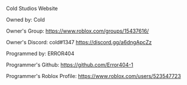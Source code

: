 Cold Studios Website

Owned by: Cold

Owner's Group: https://www.roblox.com/groups/15437616/

Owner's Discord: cold#1347 https://discord.gg/a6dngApcZz

Programmed by: ERROR404

Programmer's Github: https://github.com/Error404-1 

Programmer's Roblox Profile: https://www.roblox.com/users/523547723
